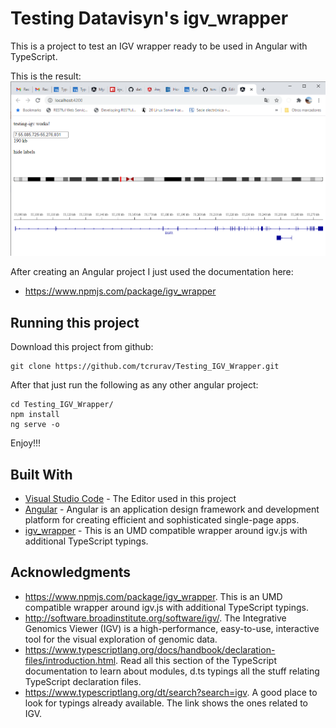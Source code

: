 # Testing Datavisyn's igv_wrapper

This is a project to test an IGV wrapper ready to be used in Angular with TypeScript.

This is the result:
![Create Project](/docs/screenshot-1.png)

After creating an Angular project I just used the documentation here:
* https://www.npmjs.com/package/igv_wrapper

## Running this project

Download this project from github:

````
git clone https://github.com/tcrurav/Testing_IGV_Wrapper.git
````

After that just run the following as any other angular project:
````
cd Testing_IGV_Wrapper/
npm install
ng serve -o
````

Enjoy!!!


## Built With

* [Visual Studio Code](https://code.visualstudio.com/) - The Editor used in this project
* [Angular](https://angular.io/) - Angular is an application design framework and development platform for creating efficient and sophisticated single-page apps.
* [igv_wrapper](https://github.com/datavisyn/igv_wrapper) - This is an UMD compatible wrapper around igv.js with additional TypeScript typings.


## Acknowledgments

* https://www.npmjs.com/package/igv_wrapper. This is an UMD compatible wrapper around igv.js with additional TypeScript typings.
* http://software.broadinstitute.org/software/igv/. The Integrative Genomics Viewer (IGV) is a high-performance, easy-to-use, interactive tool for the visual exploration of genomic data.
* https://www.typescriptlang.org/docs/handbook/declaration-files/introduction.html. Read all this section of the TypeScript documentation to learn about modules, d.ts typings all the stuff relating TypeScript declaration files.
* https://www.typescriptlang.org/dt/search?search=igv. A good place to look for typings already available. The link shows the ones related to IGV.
